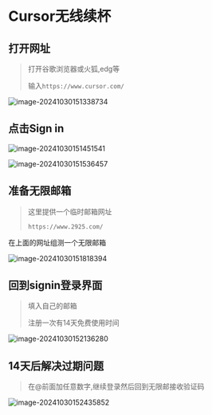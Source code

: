 # Cursor无线续杯

## 打开网址

> 打开谷歌浏览器或火狐,edg等
>
> 输入`https://www.cursor.com/`

![image-20241030151338734](C:/Users/MAH/AppData/Roaming/Typora/typora-user-images/image-20241030151338734.png)

## 点击Sign in

![image-20241030151451541](C:/Users/MAH/AppData/Roaming/Typora/typora-user-images/image-20241030151451541.png)

![image-20241030151536457](C:/Users/MAH/AppData/Roaming/Typora/typora-user-images/image-20241030151536457.png)

## 准备无限邮箱

> 这里提供一个临时邮箱网址
>
> `https://www.2925.com/`

在上面的网址组测一个无限邮箱

![image-20241030151818394](C:/Users/MAH/AppData/Roaming/Typora/typora-user-images/image-20241030151818394.png)

## 回到signin登录界面

> 填入自己的邮箱
>
> 注册一次有14天免费使用时间

![image-20241030152136280](C:/Users/MAH/AppData/Roaming/Typora/typora-user-images/image-20241030152136280.png)

## 14天后解决过期问题

> 在@前面加任意数字,继续登录然后回到无限邮接收验证码

![image-20241030152435852](C:/Users/MAH/AppData/Roaming/Typora/typora-user-images/image-20241030152435852.png)